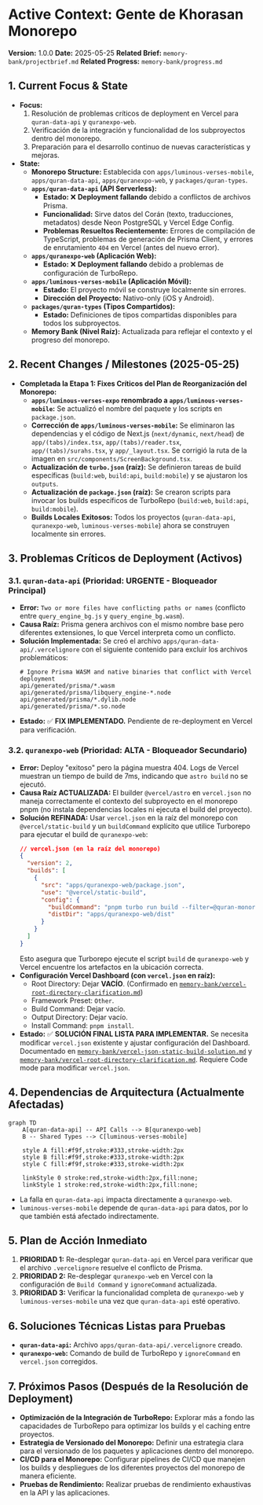 # Active Context: Gente de Khorasan Monorepo

**Version:** 1.0.0
**Date:** 2025-05-25
**Related Brief:** `memory-bank/projectbrief.md`
**Related Progress:** `memory-bank/progress.md`

## 1. Current Focus & State

-   **Focus:**
    1.  Resolución de problemas críticos de deployment en Vercel para `quran-data-api` y `quranexpo-web`.
    2.  Verificación de la integración y funcionalidad de los subproyectos dentro del monorepo.
    3.  Preparación para el desarrollo continuo de nuevas características y mejoras.
-   **State:**
    -   **Monorepo Structure:** Establecida con `apps/luminous-verses-mobile`, `apps/quran-data-api`, `apps/quranexpo-web`, y `packages/quran-types`.
    -   **`apps/quran-data-api` (API Serverless):**
        -   **Estado:** ❌ **Deployment fallando** debido a conflictos de archivos Prisma.
        -   **Funcionalidad:** Sirve datos del Corán (texto, traducciones, metadatos) desde Neon PostgreSQL y Vercel Edge Config.
        -   **Problemas Resueltos Recientemente:** Errores de compilación de TypeScript, problemas de generación de Prisma Client, y errores de enrutamiento `404` en Vercel (antes del nuevo error).
    -   **`apps/quranexpo-web` (Aplicación Web):**
        -   **Estado:** ❌ **Deployment fallando** debido a problemas de configuración de TurboRepo.
    -   **`apps/luminous-verses-mobile` (Aplicación Móvil):**
        -   **Estado:** El proyecto móvil se construye localmente sin errores.
        -   **Dirección del Proyecto:** Nativo-only (iOS y Android).
    -   **`packages/quran-types` (Tipos Compartidos):**
        -   **Estado:** Definiciones de tipos compartidas disponibles para todos los subproyectos.
    -   **Memory Bank (Nivel Raíz):** Actualizada para reflejar el contexto y el progreso del monorepo.

## 2. Recent Changes / Milestones (2025-05-25)

-   **Completada la Etapa 1: Fixes Críticos del Plan de Reorganización del Monorepo:**
    -   **`apps/luminous-verses-expo` renombrado a `apps/luminous-verses-mobile`:** Se actualizó el nombre del paquete y los scripts en `package.json`.
    -   **Corrección de `apps/luminous-verses-mobile`:** Se eliminaron las dependencias y el código de Next.js (`next/dynamic`, `next/head`) de `app/(tabs)/index.tsx`, `app/(tabs)/reader.tsx`, `app/(tabs)/surahs.tsx`, y `app/_layout.tsx`. Se corrigió la ruta de la imagen en `src/components/ScreenBackground.tsx`.
    -   **Actualización de `turbo.json` (raíz):** Se definieron tareas de build específicas (`build:web`, `build:api`, `build:mobile`) y se ajustaron los `outputs`.
    -   **Actualización de `package.json` (raíz):** Se crearon scripts para invocar los builds específicos de TurboRepo (`build:web`, `build:api`, `build:mobile`).
    -   **Builds Locales Exitosos:** Todos los proyectos (`quran-data-api`, `quranexpo-web`, `luminous-verses-mobile`) ahora se construyen localmente sin errores.

## 3. Problemas Críticos de Deployment (Activos)

### 3.1. `quran-data-api` (Prioridad: URGENTE - Bloqueador Principal)
-   **Error:** `Two or more files have conflicting paths or names` (conflicto entre `query_engine_bg.js` y `query_engine_bg.wasm`).
-   **Causa Raíz:** Prisma genera archivos con el mismo nombre base pero diferentes extensiones, lo que Vercel interpreta como un conflicto.
-   **Solución Implementada:** Se creó el archivo `apps/quran-data-api/.vercelignore` con el siguiente contenido para excluir los archivos problemáticos:
    ```
    # Ignore Prisma WASM and native binaries that conflict with Vercel deployment
    api/generated/prisma/*.wasm
    api/generated/prisma/libquery_engine-*.node
    api/generated/prisma/*.dylib.node
    api/generated/prisma/*.so.node
    ```
-   **Estado:** ✅ **FIX IMPLEMENTADO.** Pendiente de re-deployment en Vercel para verificación.

### 3.2. `quranexpo-web` (Prioridad: ALTA - Bloqueador Secundario)
-   **Error:** Deploy "exitoso" pero la página muestra 404. Logs de Vercel muestran un tiempo de build de 7ms, indicando que `astro build` no se ejecutó.
-   **Causa Raíz ACTUALIZADA:** El builder `@vercel/astro` en `vercel.json` no maneja correctamente el contexto del subproyecto en el monorepo pnpm (no instala dependencias locales ni ejecuta el build del proyecto).
-   **Solución REFINADA:** Usar `vercel.json` en la raíz del monorepo con `@vercel/static-build` y un `buildCommand` explícito que utilice Turborepo para ejecutar el build de `quranexpo-web`:
    ```json
    // vercel.json (en la raíz del monorepo)
    {
      "version": 2,
      "builds": [
        {
          "src": "apps/quranexpo-web/package.json",
          "use": "@vercel/static-build",
          "config": {
            "buildCommand": "pnpm turbo run build --filter=@quran-monorepo/quranexpo-web",
            "distDir": "apps/quranexpo-web/dist"
          }
        }
      ]
    }
    ```
    Esto asegura que Turborepo ejecute el script `build` de `quranexpo-web` y Vercel encuentre los artefactos en la ubicación correcta.
-   **Configuración Vercel Dashboard (con `vercel.json` en raíz):**
    -   Root Directory: Dejar **VACÍO**. (Confirmado en [`memory-bank/vercel-root-directory-clarification.md`](memory-bank/vercel-root-directory-clarification.md))
    -   Framework Preset: `Other`.
    -   Build Command: Dejar vacío.
    -   Output Directory: Dejar vacío.
    -   Install Command: `pnpm install`.
-   **Estado:** ✅ **SOLUCIÓN FINAL LISTA PARA IMPLEMENTAR.** Se necesita modificar `vercel.json` existente y ajustar configuración del Dashboard. Documentado en [`memory-bank/vercel-json-static-build-solution.md`](memory-bank/vercel-json-static-build-solution.md) y [`memory-bank/vercel-root-directory-clarification.md`](memory-bank/vercel-root-directory-clarification.md). Requiere Code mode para modificar `vercel.json`.

## 4. Dependencias de Arquitectura (Actualmente Afectadas)
```mermaid
graph TD
    A[quran-data-api] -- API Calls --> B[quranexpo-web]
    B -- Shared Types --> C[luminous-verses-mobile]

    style A fill:#f9f,stroke:#333,stroke-width:2px
    style B fill:#f9f,stroke:#333,stroke-width:2px
    style C fill:#f9f,stroke:#333,stroke-width:2px

    linkStyle 0 stroke:red,stroke-width:2px,fill:none;
    linkStyle 1 stroke:red,stroke-width:2px,fill:none;
```
-   La falla en `quran-data-api` impacta directamente a `quranexpo-web`.
-   `luminous-verses-mobile` depende de `quran-data-api` para datos, por lo que también está afectado indirectamente.

## 5. Plan de Acción Inmediato
1.  **PRIORIDAD 1:** Re-desplegar `quran-data-api` en Vercel para verificar que el archivo `.vercelignore` resuelve el conflicto de Prisma.
2.  **PRIORIDAD 2:** Re-desplegar `quranexpo-web` en Vercel con la configuración de `Build Command` y `ignoreCommand` actualizada.
3.  **PRIORIDAD 3:** Verificar la funcionalidad completa de `quranexpo-web` y `luminous-verses-mobile` una vez que `quran-data-api` esté operativo.

## 6. Soluciones Técnicas Listas para Pruebas
-   **`quran-data-api`:** Archivo `apps/quran-data-api/.vercelignore` creado.
-   **`quranexpo-web`:** Comando de build de TurboRepo y `ignoreCommand` en `vercel.json` corregidos.

## 7. Próximos Pasos (Después de la Resolución de Deployment)
-   **Optimización de la Integración de TurboRepo:** Explorar más a fondo las capacidades de TurboRepo para optimizar los builds y el caching entre proyectos.
-   **Estrategia de Versionado del Monorepo:** Definir una estrategia clara para el versionado de los paquetes y aplicaciones dentro del monorepo.
-   **CI/CD para el Monorepo:** Configurar pipelines de CI/CD que manejen los builds y despliegues de los diferentes proyectos del monorepo de manera eficiente.
-   **Pruebas de Rendimiento:** Realizar pruebas de rendimiento exhaustivas en la API y las aplicaciones.